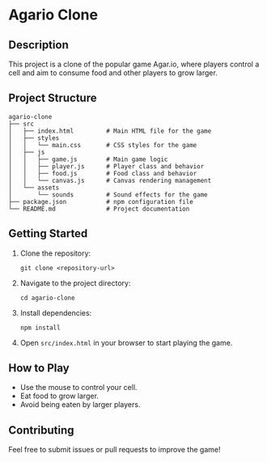 # Agario Clone

## Description
This project is a clone of the popular game Agar.io, where players control a cell and aim to consume food and other players to grow larger.

## Project Structure
```
agario-clone
├── src
│   ├── index.html         # Main HTML file for the game
│   ├── styles
│   │   └── main.css       # CSS styles for the game
│   ├── js
│   │   ├── game.js        # Main game logic
│   │   ├── player.js      # Player class and behavior
│   │   ├── food.js        # Food class and behavior
│   │   └── canvas.js      # Canvas rendering management
│   └── assets
│       └── sounds         # Sound effects for the game
├── package.json           # npm configuration file
└── README.md              # Project documentation
```

## Getting Started
1. Clone the repository:
   ```
   git clone <repository-url>
   ```
2. Navigate to the project directory:
   ```
   cd agario-clone
   ```
3. Install dependencies:
   ```
   npm install
   ```
4. Open `src/index.html` in your browser to start playing the game.

## How to Play
- Use the mouse to control your cell.
- Eat food to grow larger.
- Avoid being eaten by larger players.

## Contributing
Feel free to submit issues or pull requests to improve the game!